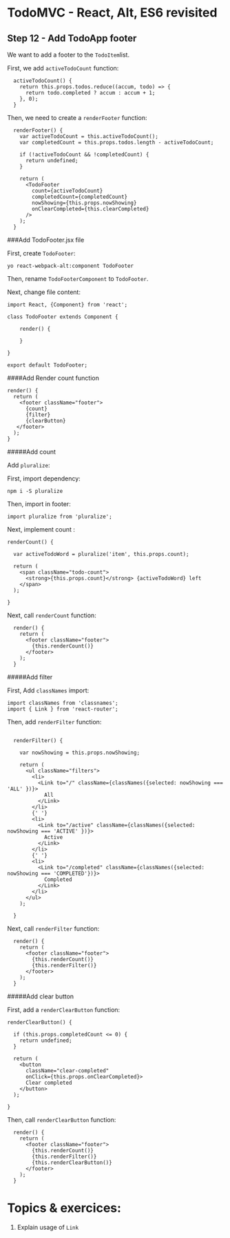 
# TodoMVC - React, Alt, ES6 revisited


## Step 12 - Add TodoApp footer

We want to add a footer to the `TodoItem`list.

First, we add `activeTodoCount` function:

```
  activeTodoCount() {
    return this.props.todos.reduce((accum, todo) => {
      return todo.completed ? accum : accum + 1;
    }, 0);
  }
```

Then, we need to create a `renderFooter` function:
```
  renderFooter() {
    var activeTodoCount = this.activeTodoCount();
    var completedCount = this.props.todos.length - activeTodoCount;

    if (!activeTodoCount && !completedCount) {
      return undefined;
    }

    return (
      <TodoFooter
        count={activeTodoCount}
        completedCount={completedCount}
        nowShowing={this.props.nowShowing}
        onClearCompleted={this.clearCompleted}
      />
    );
  }
```

###Add TodoFooter.jsx file

First, create `TodoFooter`:
```
yo react-webpack-alt:component TodoFooter
```

Then, rename `TodoFooterComponent` to `TodoFooter`.

Next, change file content:

``` 
import React, {Component} from 'react';

class TodoFooter extends Component {

    render() {

    }

}

export default TodoFooter;
``` 


####Add Render count function

```
render() {
  return (
    <footer className="footer">
      {count}
      {filter}
      {clearButton}
   </footer>
  );
}
``` 

#####Add count

Add `pluralize`:

First, import dependency:

``` 
npm i -S pluralize
``` 

Then, import in footer:

``` 
import pluralize from 'pluralize';
``` 

Next, implement count :

``` 
renderCount() {

  var activeTodoWord = pluralize('item', this.props.count);

  return (
    <span className="todo-count">
      <strong>{this.props.count}</strong> {activeTodoWord} left
    </span>
  );

}
```

Next, call `renderCount` function:

```
  render() {
    return (
      <footer className="footer">
        {this.renderCount()}
      </footer>
    );
  }
```

#####Add filter

First, Add `classNames` import:

``` 
import classNames from 'classnames';
import { Link } from 'react-router';
``` 

Then, add `renderFilter` function:

```

  renderFilter() {

    var nowShowing = this.props.nowShowing;

    return (
      <ul className="filters">
        <li>
          <Link to="/" className={classNames({selected: nowShowing === 'ALL' })}>
            All
          </Link>
        </li>
        {' '}
        <li>
          <Link to="/active" className={classNames({selected: nowShowing === 'ACTIVE' })}>
            Active
          </Link>
        </li>
        {' '}
        <li>
          <Link to="/completed" className={classNames({selected: nowShowing === 'COMPLETED'})}>
            Completed
          </Link>
        </li>
      </ul>
    );

  }
```

Next, call `renderFilter` function:

```
  render() {
    return (
      <footer className="footer">
        {this.renderCount()}
        {this.renderFilter()}
      </footer>
    );
  }
```


#####Add clear button

First, add a `renderClearButton` function:

``` 
renderClearButton() {

  if (this.props.completedCount <= 0) {
    return undefined;
  }

  return (
    <button
      className="clear-completed"
      onClick={this.props.onClearCompleted}>
      Clear completed
    </button>
  );

}
``` 

Then, call `renderClearButton` function:

```
  render() {
    return (
      <footer className="footer">
        {this.renderCount()}
        {this.renderFilter()}
        {this.renderClearButton()}
      </footer>
    );
  }
```

# Topics & exercices:

1. Explain usage of `Link`

